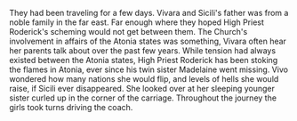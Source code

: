 They had been traveling for a few days. Vivara and Sicili's father was from a noble family in the far east. Far enough where they hoped High Priest Roderick's scheming would not get between them. The Church's involvement in affairs of the Atonia states was something, Vivara often hear her parents talk about over the past few years. While tension had always existed between the Atonia states, High Priest Roderick has been stoking the flames in Atonia, ever since his twin sister Madelaine went missing. Vivo wondered how many nations she would flip, and levels of hells she would raise, if Sicili ever disappeared. She looked over at her sleeping younger sister curled up in the corner of the carriage. Throughout the journey the girls took turns driving the coach.
